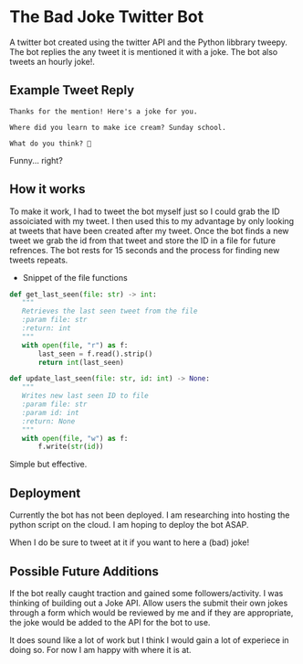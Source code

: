 
# The Bad Joke Twitter Bot

A twitter bot created using the twitter API and the Python libbrary tweepy.
The bot replies the any tweet it is mentioned it with a joke. The bot also tweets an hourly joke!.


## Example Tweet Reply

```tweet
Thanks for the mention! Here's a joke for you.

Where did you learn to make ice cream? Sunday school.

What do you think? 🤖
```
Funny... right? 



## How it works
 
 To make it work, I had to tweet the bot myself just so I could grab the ID
 assoiciated with my tweet. I then used this to my advantage by only looking
 at tweets that have been created after my tweet. Once the bot finds a new tweet we grab
 the id from that tweet and store the ID in a file for future refrences. The bot rests for 15 seconds and the process for finding new tweets repeats.


 * Snippet of the file functions

 ```python
 def get_last_seen(file: str) -> int:
    """
    Retrieves the last seen tweet from the file
    :param file: str
    :return: int
    """
    with open(file, "r") as f:
        last_seen = f.read().strip()
        return int(last_seen)
 ```

 ```python 
 def update_last_seen(file: str, id: int) -> None:
    """
    Writes new last seen ID to file
    :param file: str
    :param id: int
    :return: None
    """
    with open(file, "w") as f:
        f.write(str(id))
 ```

 Simple but effective.
## Deployment

Currently the bot has not been deployed. I am researching into hosting  the 
python script on the cloud. I am hoping to deploy the bot ASAP.

When I do be sure to tweet at it if you want to here a (bad) joke!


## Possible Future Additions

If the bot really caught traction and gained some followers/activity. 
I was thinking of building out a Joke API. Allow users the submit their own jokes through a form which
would be reviewed by me and if they are appropriate, the joke would be added to the API for the bot to use.

It does sound like a lot of work but I think I would gain a lot of experiece in doing so. For
now I am happy with where it is at.
